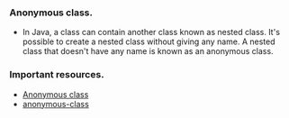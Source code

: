 ### Anonymous class.
* In Java, a class can contain another class known as nested class. 
  It's possible to create a nested class without giving any name.
  A nested class that doesn't have any name is known as an anonymous class.

### Important resources.
* <a href="https://www.youtube.com/watch?v=OTeR-3GnI3s">Anonymous class</a>
* <a href="https://www.programiz.com/java-programming/anonymous-class">anonymous-class</a>
